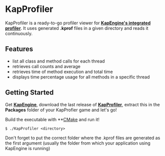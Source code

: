 # KapProfiler

KapProfiler is a ready-to-go profiler viewer for **[KapEngine's integrated profiler](https://github.com/benji-35/KapEngine/)**. It uses generated **.kprof** files in a given directory and reads it continuously.

## Features

- list all class and method calls for each thread
- retrieves call counts and average
- retrieves time of method execution and total time
- displays time percentage usage for all methods in a specific thread

## Getting Started

Get **[KapEngine](https://github.com/benji-35/KapEngine/)**, download the last release
of **[KapProfiler](https://github.com/aureliancnx/KapProfiler/releases/)**, extract this in the **Packages** folder of your
KapProfier game and let's go!

Build the executable with **[CMake](https://github.com/Kitware/CMake) and run it!

  ``$ ./KapProfiler <directory>``
  
Don't forget to put the correct folder where the .kprof files are generated as the first argument (usually the folder from which your application using KapEngine is running)

